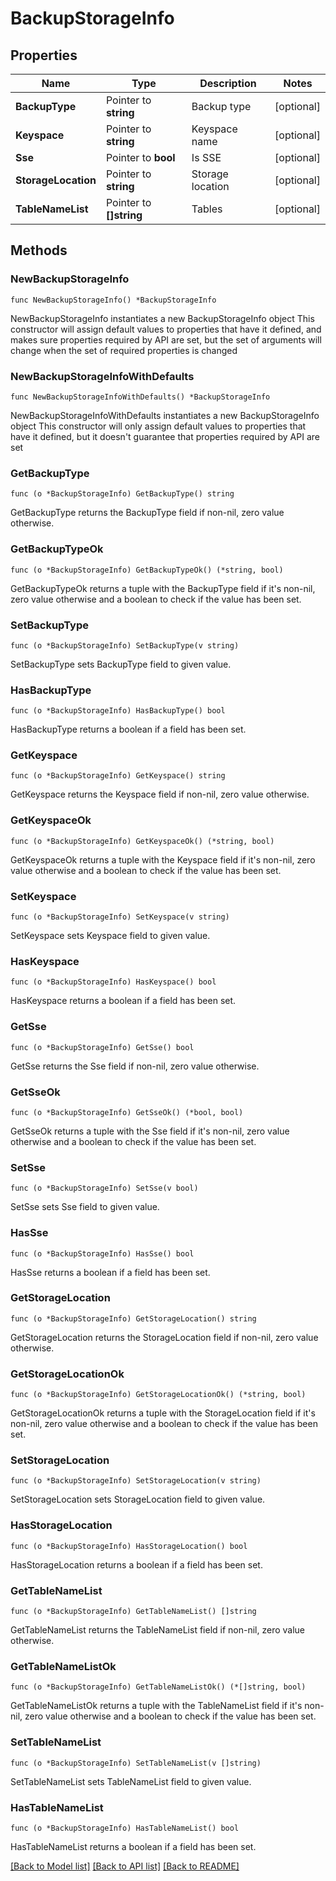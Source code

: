 # BackupStorageInfo

## Properties

Name | Type | Description | Notes
------------ | ------------- | ------------- | -------------
**BackupType** | Pointer to **string** | Backup type | [optional] 
**Keyspace** | Pointer to **string** | Keyspace name | [optional] 
**Sse** | Pointer to **bool** | Is SSE | [optional] 
**StorageLocation** | Pointer to **string** | Storage location | [optional] 
**TableNameList** | Pointer to **[]string** | Tables | [optional] 

## Methods

### NewBackupStorageInfo

`func NewBackupStorageInfo() *BackupStorageInfo`

NewBackupStorageInfo instantiates a new BackupStorageInfo object
This constructor will assign default values to properties that have it defined,
and makes sure properties required by API are set, but the set of arguments
will change when the set of required properties is changed

### NewBackupStorageInfoWithDefaults

`func NewBackupStorageInfoWithDefaults() *BackupStorageInfo`

NewBackupStorageInfoWithDefaults instantiates a new BackupStorageInfo object
This constructor will only assign default values to properties that have it defined,
but it doesn't guarantee that properties required by API are set

### GetBackupType

`func (o *BackupStorageInfo) GetBackupType() string`

GetBackupType returns the BackupType field if non-nil, zero value otherwise.

### GetBackupTypeOk

`func (o *BackupStorageInfo) GetBackupTypeOk() (*string, bool)`

GetBackupTypeOk returns a tuple with the BackupType field if it's non-nil, zero value otherwise
and a boolean to check if the value has been set.

### SetBackupType

`func (o *BackupStorageInfo) SetBackupType(v string)`

SetBackupType sets BackupType field to given value.

### HasBackupType

`func (o *BackupStorageInfo) HasBackupType() bool`

HasBackupType returns a boolean if a field has been set.

### GetKeyspace

`func (o *BackupStorageInfo) GetKeyspace() string`

GetKeyspace returns the Keyspace field if non-nil, zero value otherwise.

### GetKeyspaceOk

`func (o *BackupStorageInfo) GetKeyspaceOk() (*string, bool)`

GetKeyspaceOk returns a tuple with the Keyspace field if it's non-nil, zero value otherwise
and a boolean to check if the value has been set.

### SetKeyspace

`func (o *BackupStorageInfo) SetKeyspace(v string)`

SetKeyspace sets Keyspace field to given value.

### HasKeyspace

`func (o *BackupStorageInfo) HasKeyspace() bool`

HasKeyspace returns a boolean if a field has been set.

### GetSse

`func (o *BackupStorageInfo) GetSse() bool`

GetSse returns the Sse field if non-nil, zero value otherwise.

### GetSseOk

`func (o *BackupStorageInfo) GetSseOk() (*bool, bool)`

GetSseOk returns a tuple with the Sse field if it's non-nil, zero value otherwise
and a boolean to check if the value has been set.

### SetSse

`func (o *BackupStorageInfo) SetSse(v bool)`

SetSse sets Sse field to given value.

### HasSse

`func (o *BackupStorageInfo) HasSse() bool`

HasSse returns a boolean if a field has been set.

### GetStorageLocation

`func (o *BackupStorageInfo) GetStorageLocation() string`

GetStorageLocation returns the StorageLocation field if non-nil, zero value otherwise.

### GetStorageLocationOk

`func (o *BackupStorageInfo) GetStorageLocationOk() (*string, bool)`

GetStorageLocationOk returns a tuple with the StorageLocation field if it's non-nil, zero value otherwise
and a boolean to check if the value has been set.

### SetStorageLocation

`func (o *BackupStorageInfo) SetStorageLocation(v string)`

SetStorageLocation sets StorageLocation field to given value.

### HasStorageLocation

`func (o *BackupStorageInfo) HasStorageLocation() bool`

HasStorageLocation returns a boolean if a field has been set.

### GetTableNameList

`func (o *BackupStorageInfo) GetTableNameList() []string`

GetTableNameList returns the TableNameList field if non-nil, zero value otherwise.

### GetTableNameListOk

`func (o *BackupStorageInfo) GetTableNameListOk() (*[]string, bool)`

GetTableNameListOk returns a tuple with the TableNameList field if it's non-nil, zero value otherwise
and a boolean to check if the value has been set.

### SetTableNameList

`func (o *BackupStorageInfo) SetTableNameList(v []string)`

SetTableNameList sets TableNameList field to given value.

### HasTableNameList

`func (o *BackupStorageInfo) HasTableNameList() bool`

HasTableNameList returns a boolean if a field has been set.


[[Back to Model list]](../README.md#documentation-for-models) [[Back to API list]](../README.md#documentation-for-api-endpoints) [[Back to README]](../README.md)


